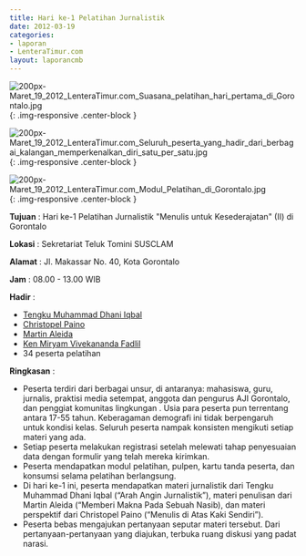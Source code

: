 ```yaml
---
title: Hari ke-1 Pelatihan Jurnalistik
date: 2012-03-19
categories:
- laporan
- LenteraTimur.com
layout: laporancmb
---
```



![200px-Maret_19_2012_LenteraTimur.com_Suasana_pelatihan_hari_pertama_di_Gorontalo.jpg](/uploads/200px-Maret_19_2012_LenteraTimur.com_Suasana_pelatihan_hari_pertama_di_Gorontalo.jpg){: .img-responsive .center-block }

![200px-Maret_19_2012_LenteraTimur.com_Seluruh_peserta_yang_hadir_dari_berbagai_kalangan_memperkenalkan_diri_satu_per_satu.jpg](/uploads/200px-Maret_19_2012_LenteraTimur.com_Seluruh_peserta_yang_hadir_dari_berbagai_kalangan_memperkenalkan_diri_satu_per_satu.jpg){: .img-responsive .center-block }

![200px-Maret_19_2012_LenteraTimur.com_Modul_Pelatihan_di_Gorontalo.jpg](/uploads/200px-Maret_19_2012_LenteraTimur.com_Modul_Pelatihan_di_Gorontalo.jpg){: .img-responsive .center-block }


**Tujuan** : Hari ke-1 Pelatihan Jurnalistik "Menulis untuk Kesederajatan" (II) di Gorontalo

**Lokasi** : Sekretariat Teluk Tomini SUSCLAM

**Alamat** : Jl. Makassar No. 40, Kota Gorontalo

**Jam** : 08.00 - 13.00 WIB

**Hadir** : 
* [Tengku Muhammad Dhani Iqbal](http://wiki.ciptamedia.org/wiki/Tengku_Muhammad_Dhani_Iqbal)
* [Christopel Paino](http://wiki.ciptamedia.org/wiki/Christopel_Paino)
* [Martin Aleida](http://wiki.ciptamedia.org/wiki/Martin_Aleida)
* [Ken Miryam Vivekananda Fadlil](http://wiki.ciptamedia.org/wiki/Ken_Miryam_Vivekananda_Fadlil)
* 34 peserta pelatihan

**Ringkasan** : 
* Peserta terdiri dari berbagai unsur, di antaranya: mahasiswa, guru, jurnalis, praktisi media setempat, anggota dan pengurus AJI Gorontalo, dan penggiat komunitas lingkungan . Usia para peserta pun terrentang antara 17-55 tahun. Keberagaman demografi ini tidak berpengaruh untuk kondisi kelas. Seluruh peserta nampak konsisten mengikuti setiap materi yang ada.
* Setiap peserta melakukan registrasi setelah melewati tahap penyesuaian data dengan formulir yang telah mereka kirimkan.
* Peserta mendapatkan modul pelatihan, pulpen, kartu tanda peserta, dan konsumsi selama pelatihan berlangsung.
* Di hari ke-1 ini, peserta mendapatkan materi jurnalistik dari Tengku Muhammad Dhani Iqbal (“Arah Angin Jurnalistik”), materi penulisan dari Martin Aleida (“Memberi Makna Pada Sebuah Nasib), dan materi perspektif dari Christopel Paino (“Menulis di Atas Kaki Sendiri”).
* Peserta bebas mengajukan pertanyaan seputar materi tersebut. Dari pertanyaan-pertanyaan yang diajukan, terbuka ruang diskusi yang padat narasi.
